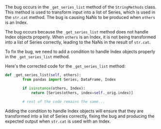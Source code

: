 The bug occurs in the `_get_series_list` method of the `StringMethods` class. This method is used to transform input into a list of Series, which is used in the `str.cat` method. The bug is causing NaNs to be produced when `others` is an Index.

The bug occurs because the `_get_series_list` method does not handle Index objects properly. When `others` is an Index, it is not being transformed into a list of Series correctly, leading to the NaNs in the result of `str.cat`.

To fix the bug, we need to add a condition to handle Index objects properly in the `_get_series_list` method.

Here's the corrected code for the `_get_series_list` method:

```python
def _get_series_list(self, others):
        from pandas import Series, DataFrame, Index

        if isinstance(others, Index):
            return [Series(others, index=self._orig.index)]
        
        # rest of the code remains the same...
```

Adding the condition to handle Index objects will ensure that they are transformed into a list of Series correctly, fixing the bug and producing the expected output when `str.cat` is used with an Index.
